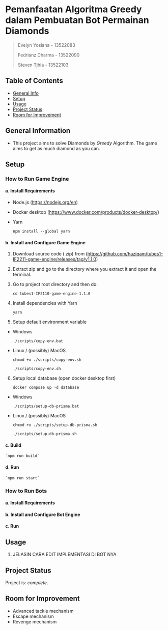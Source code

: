 # Pemanfaatan Algoritma Greedy dalam Pembuatan Bot Permainan Diamonds
> Evelyn Yosiana - 13522083
>
> Fedrianz Dharma - 13522090
>
> Steven Tjhia - 13522103


## Table of Contents
* [General Info](#general-information)
* [Setup](#setup)
* [Usage](#usage)
* [Project Status](#project-status)
* [Room for Improvement](#room-for-improvement)


## General Information
- This project aims to solve Diamonds by _Greedy_ Algorithm. The game aims to get as much diamond as you can.


## Setup

### How to Run Game Engine

#### a. Install Requirements

- Node.js (https://nodejs.org/en) 
- Docker desktop (https://www.docker.com/products/docker-desktop/) 
- Yarn

    `npm install --global yarn`

#### b. Install and Configure Game Engine

1. Download source code (.zip) from (https://github.com/haziqam/tubes1-IF2211-game-engine/releases/tag/v1.1.0)

2. Extract zip and go to the directory where you extract it and open the terminal.

3. Go to project root directory and then do:

    `cd tubes1-IF2110-game-engine-1.1.0`

4. Install dependencies with Yarn

    `yarn`

5. Setup default environment variable

- Windows

    `./scripts/copy-env.bat`

- Linux / (possibly) MacOS

    `chmod +x ./scripts/copy-env.sh`

    `./scripts/copy-env.sh`

6. Setup local database (open docker desktop first)

    `docker compose up -d database`

- Windows

    `./scripts/setup-db-prisma.bat`

- Linux / (possibly) MacOS

    `chmod +x ./scripts/setup-db-prisma.sh`

    `./scripts/setup-db-prisma.sh`

#### c. Build

    `npm run build`

#### d. Run

    `npm run start`


### How to Run Bots

#### a. Install Requirements

#### b. Install and Configure Bot Engine

#### c. Run



## Usage
1. JELASIN CARA EDIT IMPLEMENTASI DI BOT NYA


## Project Status
Project is: _complete_.


## Room for Improvement
- Advanced tackle mechanism
- Escape mechanism
- Revenge mechanism
